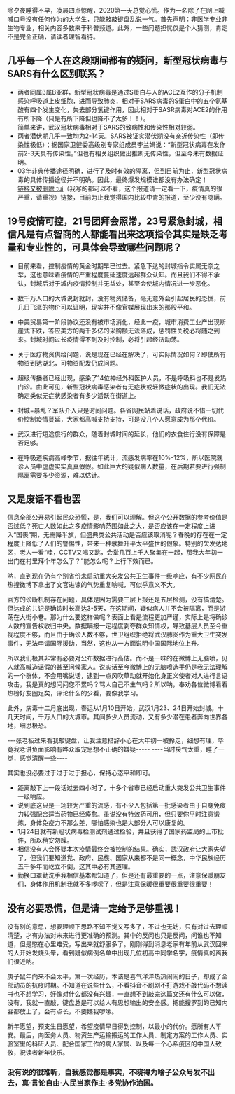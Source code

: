 除夕夜睡得不早，凌晨四点惊醒，2020第一天总觉心慌。作为一名除了在网上喊喊口号没有任何作为的大学生，只能敲敲键盘乱说一气。首先声明：非医学专业非生物专业，相关内容多数来于科普频道。此外，一些问题担忧仅是个人猜测，肯定不是完全正确，请读者理智看待。   
## 几乎每一个人在这段期间都有的疑问，新型冠状病毒与SARS有什么区别联系？     
  - 两者同属β属B亚群，新型冠状病毒是通过S蛋白与人的ACE2互作的分子机制感染呼吸道上皮细胞，进而导致肺炎，相对于SARS病毒的S蛋白中的五个氨基酸有四个发生变化，失去部分氢键作用，因此相对于SASR病毒对ACE2的作用有所下降（只是有所下降但也降不了太多！！）。     
简单来讲，武汉冠状病毒相对于SARS的致病性和传染性相对较弱。      
  - 两者潜伏期几乎一致均为2-14天。SARS被证实潜伏期没有亲近传染性（即传染性极低）；据国家卫健委高级别专家组成员李兰娟说：“新型冠状病毒在发作前2-3天具有传染性。”但也有相关组织做出推断无传染性，但至今未有数据证明。       
  - 03年非典传播途径明确，进行了及时有效的隔离，但到目前为止，新型冠状病毒的具体传播途径并不明确。因此，最终爆发规模谁都没有办法确定！                                               
[链接又被删除 tui](http://www.dapenti.com/blog/more.aspid=145401&name=xilei)（我写的都可以不看，这个报道请一定看一下，疫情真的很严重，请重视）链接，目前为止我觉得国内比较中肯的报道，至少没有隐瞒。     

## 19号疫情可控，21号团拜会照常，23号紧急封城，相信凡是有点智商的人都能看出来这项指令其实是缺乏考量和专业性的，可具体会导致哪些问题呢？

- 目前来看，控制疫情的黄金时期早已过去。紧急下达的封城指令实属无奈之举，这也意味着疫情的严重程度蔓延速度远超群众认知。而且我们不得不承认，封城后对于城内疫情控制并无益处，甚至会使城内情况进一步恶化。

- 数千万人口的大城说封就封，没有物资储备，毫无意外会引起居民的恐慌，前几日飞涨的物价可以证明，现实并不像官媒展现出来的那般平和。

- 中美贸易第一阶段协议还没有被市场消化，经此一疫，城市消费工业产出现断崖式下跌，答应美方的两千多亿的采购额无法落成，惩罚性关税必将随之到来。封城时间过长疫情得不到及时控制，必将引起经济动荡。

- 关于医疗物资供给问题，说是现在已经在解决了，可实际情况如何？即使所有物资到达湖北，可物资配发仍成问题。

- 超级传播者已经出现，感染了14位神经外科医护人员，不是呼吸科也不是发热门诊。由此可见，新型冠状病毒感染者有无症状或轻微症状的出现。我们无法确定类似无症状感染者有多少活跃在街道上。

- 封城=暴乱？军队介入只是时间问题。各省网民站着说话，政府说不惜一切代价控制疫情蔓延，大家都高喊支持支持，可是没几个人愿意成为那个代价。

 - 武汉进行短途旅行的群众，随着封城时间的延长，他们的衣食住行没有保障是否足够。

- 在呼吸道疾病高峰季节，据往年统计，流感发病率在10%-12%，所以医院就诊人员中虚虚实实真真假假。如此巨大的疑似病人数量，在后期若要进行强制隔离需要多少资源，难以估计。

## 又是废话不看也罢

信息全部公开易引起民众恐慌，是，我们可以理解。但这个公开数据的参考价值是否过低？死亡人数如此之多疫情影响范围如此之大，是否应该在一定程度上进入“国丧”期，无需降半旗，但盛典类公共活动是否应该取消呢？春晚的存在在一定程度上降低了人们的警惕性，带来一种歌舞升平太平盛世的假象。特别的欠发达地区，老人一看“哇，CCTV又唱又跳，会堂几百上千人聚集在一起，那我大年初一出门在村里拜个年怎么了？”能怎么呢？上行下效而已。 


呐，直到现在仍有个别省份未启动重大突发公共卫生事件一级响应，有不少网民在热搜微博下拿出了文官进谏的气势重复呐喊，可似乎意义不大。

官方的诊断机制存在问题，具体是因为需要三层上报还是五层检测，没有搞清楚。但达成的共识是确诊时长高达3-5天，在这期间，疑似病人并不会被隔离，而是游荡在大街小巷。那为什么要这样做呢？表面上看是流程更加严谨，实际上是将确诊人数的宣告权收归中央。数据瞒报一定程度剥夺群众知情权，导致基层人员至今重视程度不够，而且由于确诊人数不够，世卫组织拒绝将武汉肺炎作为重大卫生突发事件，无法申请国际援助，当然，这也从一方面说明中国国际地位上升。

所以我们极其非常有必要对公布数据进行高估。而不是一味的在微博上无脑喷，见人就高喊造谣假的甚至问候家人。说实话至今微博上的无脑喷选手仍是我无法理解的一个群体，不会用嘴说话，逮到一点风吹草动就开始化身正义使者对人进行言语攻击，我是真的想问问您不累吗？骂人自己不生气吗？所以呐，奉劝各位微博看看热榜好友圈足矣，评论什么的少看，要像我学习。
 
此外，病毒十二月底出现，春运从1月10日开始，武汉1月23、24日开始封城。十几天时间，千万人口的大城市。其间多少人员流动，又有多少潜在患者奔向世界各地，细思极恐。

 
 ---张老板过来看我敲键盘，让我注意措辞小心在大年初一被拎走，细想有理，毕竟我老讲负面影响有哗众取宠思想不正确的嫌疑-----
----当时戾气太重，睡了一觉，感觉清醒一些----

 其实也没必要过于过于过于担心，保持心态平和即可。
- 距离敲下上一段话过去四小时了，十多个省市已经启动重大突发公共卫生事件一级响应。
- 说到底这只是一场较为严重的流感，有不少人包括第一批感染者由于自身免疫力较强配合适当药物已经痊愈。虽说没有特效药可用，但只要你平时注意锻炼，身体免疫力不那么差，哪怕感染也是大部分人可以康复的。
- 1月24日就有新冠状病毒检测试剂通过检验，并且获得了国家药监局的上市批件，所以稍安勿躁。
- 相信没有人会怀疑本次疫情最终会被控制的结果。确实，武汉政府让大家失望了，但我们要知道党、政府、民族、国家从来都不是同一概念，中华民族经历五千多年而屹立不倒，这其中必有其道理。
- 勤换口罩勤洗手我相信基本都知道了，但是还有最重要的一点，注意保暖朋友们，身体作用机制我就不多啰嗦了，但是注意保暖很重要很重要很重要！
    
## 没有必要恐慌，但是请一定给予足够重视！
    
没有别的意思，想要理顺下思路不知不觉又写多了，不过也无妨，只有对过去理顺清楚，才有办法对未来进行更准确的预测。其中的反问也只是反问，问谁也不知道，但是憋在心里难受，写出来就舒服多了。刚刚得到消息老家有年前从武汉回来的人开始发烧头晕，看到疑似病例名单中出现几位初高中同学名字，疫情真的离我们很近呐。


庚子鼠年向来不会太平，第一次经历，本该是喜气洋洋热热闹闹的日子，却成了全部动员的抗疫时期。不知道在说些什么，不看抖音不刷剧不打游戏不敲代码不想读书也不想学习，好像对什么都没有兴趣，一直想不到敲完这篇文还有什么可以做，没有，我就一直敲，键盘总是可以给人有思想输出的安全感。把能搜罗到的已知内容都放上了，会有点长，不要嫌我啰嗦。


新年愿望，预支生日愿望，希望疫情早日得到控制，以最小的代价。愿所有人平安。最后，向医务人员、物资生产运输搬运的工作人员、制定方案的工作人员、实验室里的科研人员、配合国家工作的病人家属、以及每一个心系疫区的中国人致敬，祝读者新年快乐。

### 没有说的很难听，自我感觉都是事实，不晓得为啥子公众号发不出去，真·言论自由·人民当家作主·多党协作治国。

